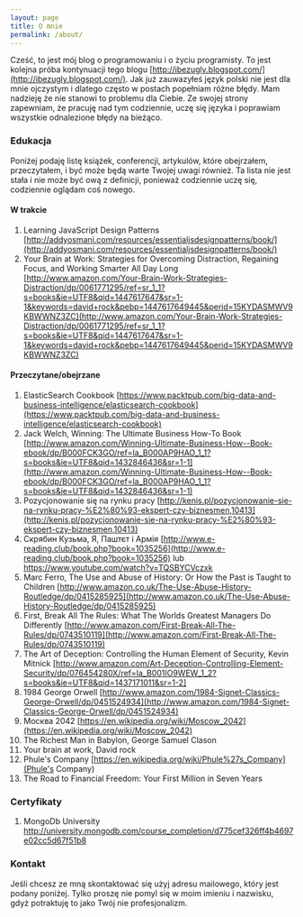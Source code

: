 ```yaml
---
layout: page
title: O mnie
permalink: /about/
---
```


Cześć, to jest mój blog o programowaniu i o życiu programisty. To jest kolejna próba kontynuacji tego blogu [http://ibezugly.blogspot.com/](http://ibezugly.blogspot.com/).
Jak już zauwazyłeś język polski nie jest dla mnie ojczystym i dlatego często w postach popełniam różne błędy. Mam nadzieję że nie stanowi to problemu dla Ciebie. Ze swojej strony zapewniam, że pracuję nad tym codziennie, uczę się języka i poprawiam wszystkie odnalezione błędy na bieżąco.

### Edukacja
Poniżej podaję listę książek, conferencji, artykulów, które obejrzałem, przeczytałem, i być może będą warte Twojej uwagi również. Ta lista nie jest stała i nie może być ową z definicji, ponieważ codziennie uczę się, codziennie oglądam coś nowego.

#### W trakcie
1. Learning JavaScript Design Patterns [http://addyosmani.com/resources/essentialjsdesignpatterns/book/](http://addyosmani.com/resources/essentialjsdesignpatterns/book/)
2. Your Brain at Work: Strategies for Overcoming Distraction, Regaining Focus, and Working Smarter All Day Long [http://www.amazon.com/Your-Brain-Work-Strategies-Distraction/dp/0061771295/ref=sr_1_1?s=books&ie=UTF8&qid=1447617647&sr=1-1&keywords=david+rock&pebp=1447617649445&perid=15KYDASMWV9KBWWNZ3ZC](http://www.amazon.com/Your-Brain-Work-Strategies-Distraction/dp/0061771295/ref=sr_1_1?s=books&ie=UTF8&qid=1447617647&sr=1-1&keywords=david+rock&pebp=1447617649445&perid=15KYDASMWV9KBWWNZ3ZC)

#### Przeczytane/obejrzane
1. ElasticSearch Cookbook [https://www.packtpub.com/big-data-and-business-intelligence/elasticsearch-cookbook](https://www.packtpub.com/big-data-and-business-intelligence/elasticsearch-cookbook)
2. Jack Welch, Winning: The Ultimate Business How-To Book [http://www.amazon.com/Winning-Ultimate-Business-How--Book-ebook/dp/B000FCK3GO/ref=la_B000AP9HAO_1_1?s=books&ie=UTF8&qid=1432846436&sr=1-1](http://www.amazon.com/Winning-Ultimate-Business-How--Book-ebook/dp/B000FCK3GO/ref=la_B000AP9HAO_1_1?s=books&ie=UTF8&qid=1432846436&sr=1-1)
3. Pozycjonowanie się na rynku pracy  [http://kenis.pl/pozycjonowanie-sie-na-rynku-pracy-%E2%80%93-ekspert-czy-biznesmen,10413](http://kenis.pl/pozycjonowanie-sie-na-rynku-pracy-%E2%80%93-ekspert-czy-biznesmen,10413)
4. Скрябин Кузьма, Я, Паштєт і Армія [http://www.e-reading.club/book.php?book=1035256](http://www.e-reading.club/book.php?book=1035256) lub https://www.youtube.com/watch?v=TQSBYCVczxk
5. Marc Ferro, The Use and Abuse of History: Or How the Past is Taught to Children [http://www.amazon.co.uk/The-Use-Abuse-History-Routledge/dp/0415285925](http://www.amazon.co.uk/The-Use-Abuse-History-Routledge/dp/0415285925)
6. First, Break All The Rules: What The Worlds Greatest Managers Do Differently [http://www.amazon.com/First-Break-All-The-Rules/dp/0743510119](http://www.amazon.com/First-Break-All-The-Rules/dp/0743510119)
7. The Art of Deception: Controlling the Human Element of Security, Kevin Mitnick [http://www.amazon.com/Art-Deception-Controlling-Element-Security/dp/076454280X/ref=la_B001IO9WEW_1_2?s=books&ie=UTF8&qid=1437171011&sr=1-2]
8. 1984 George Orwell [http://www.amazon.com/1984-Signet-Classics-George-Orwell/dp/0451524934](http://www.amazon.com/1984-Signet-Classics-George-Orwell/dp/0451524934)
9. Москва 2042 [https://en.wikipedia.org/wiki/Moscow_2042](https://en.wikipedia.org/wiki/Moscow_2042)
10. The Richest Man in Babylon, George Samuel Clason
11. Your brain at work, David rock
12. Phule's Company [https://en.wikipedia.org/wiki/Phule%27s_Company](Phule's Company)
13. The Road to Financial Freedom: Your First Million in Seven Years


### Certyfikaty
1. MongoDb University http://university.mongodb.com/course_completion/d775cef326ff4b4697e02cc5d67f51b8


### Kontakt
Jeśli chcesz ze mną skontaktować się użyj adresu mailowego, który jest podany poniżej. Tylko proszę nie pomyl się w moim imieniu i nazwisku, gdyż potraktuję to jako Twój nie profesjonalizm.
